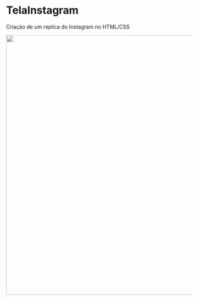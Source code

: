 # TelaInstagram
 Criação de um replica do Instagram no HTML/CSS

<div align="center">
<img src="https://user-images.githubusercontent.com/57198881/122767388-fd268280-d278-11eb-8040-82efa3fcf27b.png" width="700px" />
</div>

